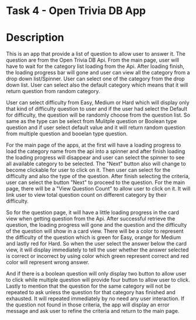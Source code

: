 # Task 4 - Open Trivia DB App

# Description
This is an app that provide a list of question to allow user to answer it. The question are from the Open Trivia DB Api. From the main page, user will have to wait for the category list loading from the Api. After loading finish, the loading progress bar will gone and user can view all the category from a drop down list/Spinner. User can select one of the category from the drop down list. User can select also the default category which means that it will return question from random category.

User can select difficulty from Easy, Medium or Hard which will display only that kind of difficulty question to user and if the user had select the Default for difficulty, the question will be randomly choose from the question list. So same as the type can be select from Mulitple question or Boolean type question and if user select default value and it will return random question from multiple question and booelan type question.

For the main page of the apps, at the first will have a loading progress to load the category name from the api into a spinner and after finish loading the loading progress will disappear and user can select the spinner to see all available category to be selected. The "Next" button also will change to become clickable for user to click on it. Then user can select for the difficulty and also the type of the question. After finish selecting the criteria, user can select the button "Next" to proceed to the question. For the main page, there will be a "View Question Count" to allow user to click on it. It will link user to view total question count on different category by their difficulty.

So for the question page, it will have a little loading progress in the card view when getting question from the Api. After successful retrieve the question, the loading progress will gone and the question and the difficulty of the question will show in a card view. There will be a color to represent the difficulty of the question which is green for Easy, orange for Medium and lastly red for Hard. So when the user select the answer below the card view, it will display immediately to tell the user whether the answer selected is correct or incorrect by using color which green represent correct and red color will represent wrong answer. 

And if there is a boolean question will only display two button to allow user to click while multiple question will provide four button to allow user to click. Lastly to mention that the question for the same category will not be repeated to ask unless the question for that category has finished and exhausted. It will repeated immediately by no need any user interaction. If the question not found in those criteria, the app will display an error message and ask user to refine the criteria and return to the main page.
